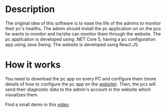 # Description
The original idea of this software is to ease the life of the admins to monitor their pc's healths. The admin should install the pc application on on the pcs he wants to monitor and he/she can monitor them through the website.
The pc application is developed using .NET Core 5, having a pc configuration app using Java Swing.
The website is developed using React.JS.
# How it works
You need to download the pc app on every PC and configure them (more details of how to configure the pc app on the [website](https://psee.netlify.app/)). Then, the pcs will send their diagnostic data to the admin's account in the website which visualizes them.

Find a small demo in this [video](https://www.youtube.com/embed/lpWhiEjm-Do)
